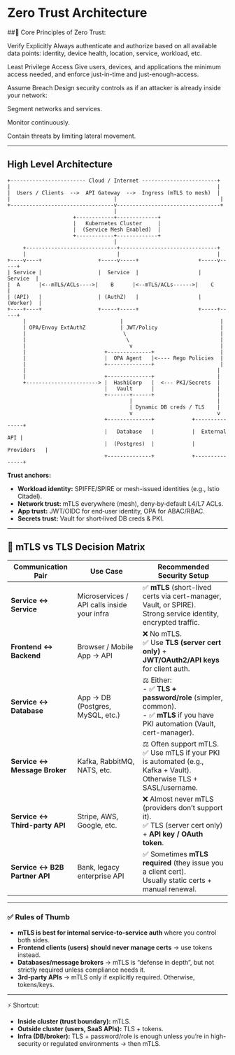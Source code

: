 # Zero Trust Architecture

##🔑 Core Principles of Zero Trust:

Verify Explicitly
Always authenticate and authorize based on all available data points: identity, device health, location, service, workload, etc.

Least Privilege Access
Give users, devices, and applications the minimum access needed, and enforce just-in-time and just-enough-access.

Assume Breach
Design security controls as if an attacker is already inside your network:

Segment networks and services.

Monitor continuously.

Contain threats by limiting lateral movement.

---

## High Level Architecture

```
+------------------------ Cloud / Internet ------------------------+
|                                                                  |
|  Users / Clients  -->  API Gateway  -->  Ingress (mTLS to mesh)  |
|                                 |                                 |
+---------------------------------v---------------------------------+
                                  |
                     +------------+-------------+
                     |   Kubernetes Cluster     |
                     |  (Service Mesh Enabled)  |
                     +------------+-------------+
                                  |
     +-----------------------------+-------------------------------+
     |                             |                               |
+----v----+                  +-----v-----+                   +-----v-----+
| Service |                  |  Service  |                   |  Service  |
|  A      |<--mTLS/ACLs---->|    B      |<--mTLS/ACLs------>|    C      |
| (API)   |                  | (AuthZ)   |                   | (Worker)  |
+----+----+                  +-----+-----+                   +-----+-----+
     |                              |                               |
     | OPA/Envoy ExtAuthZ           | JWT/Policy                    |
     |                               \                              |
     |                                \                             |
     |                                 v                            |
     |                         +--------------+                     |
     |                         |  OPA Agent   |<---- Rego Policies  |
     |                         +--------------+                     |
     |                                                             |
     |                         +--------------+                    |
     +-----------------------> |  HashiCorp   |  <--- PKI/Secrets  |
                               |   Vault      |                    |
                               +-------+------+                    |
                                       |                           |
                                       | Dynamic DB creds / TLS    |
                                       v                           v
                               +--------------+            +---------------+
                               |   Database   |            |  External API |
                               |  (Postgres)  |            |   Providers   |
                               +--------------+            +---------------+
```

**Trust anchors:**

* **Workload identity:** SPIFFE/SPIRE or mesh-issued identities (e.g., Istio Citadel).
* **Network trust:** mTLS everywhere (mesh), deny‑by‑default L4/L7 ACLs.
* **App trust:** JWT/OIDC for end‑user identity, OPA for ABAC/RBAC.
* **Secrets trust:** Vault for short‑lived DB creds & PKI.

---

## 🔐 mTLS vs TLS Decision Matrix

| Communication Pair            | Use Case                                    | Recommended Security Setup                                                                                                       |
| ----------------------------- | ------------------------------------------- | -------------------------------------------------------------------------------------------------------------------------------- |
| **Service ↔ Service**         | Microservices / API calls inside your infra | ✅ **mTLS** (short-lived certs via cert-manager, Vault, or SPIRE).<br>Strong service identity, encrypted traffic.                 |
| **Frontend ↔ Backend**        | Browser / Mobile App → API                  | ❌ No mTLS.<br>✅ Use **TLS (server cert only)** + **JWT/OAuth2/API keys** for client auth.                                        |
| **Service ↔ Database**        | App → DB (Postgres, MySQL, etc.)            | ⚖️ Either:<br> - ✅ **TLS + password/role** (simpler, common).<br> - ✅ **mTLS** if you have PKI automation (Vault, cert-manager). |
| **Service ↔ Message Broker**  | Kafka, RabbitMQ, NATS, etc.                 | ⚖️ Often support mTLS.<br>✅ Use mTLS if your PKI is automated (e.g., Kafka + Vault).<br>Otherwise TLS + SASL/username.           |
| **Service ↔ Third-party API** | Stripe, AWS, Google, etc.                   | ❌ Almost never mTLS (providers don’t support it).<br>✅ TLS (server cert only) + **API key / OAuth token**.                       |
| **Service ↔ B2B Partner API** | Bank, legacy enterprise API                 | ✅ Sometimes **mTLS required** (they issue you a client cert).<br>Usually static certs + manual renewal.                          |

---

### ✅ Rules of Thumb

* **mTLS is best for internal service-to-service auth** where you control both sides.
* **Frontend clients (users) should never manage certs** → use tokens instead.
* **Databases/message brokers** → mTLS is “defense in depth”, but not strictly required unless compliance needs it.
* **3rd-party APIs** → mTLS only if explicitly required. Otherwise, tokens/keys.

---

⚡ Shortcut:

* **Inside cluster (trust boundary):** mTLS.
* **Outside cluster (users, SaaS APIs):** TLS + tokens.
* **Infra (DB/broker):** TLS + password/role is enough unless you’re in high-security or regulated environments → then mTLS.


